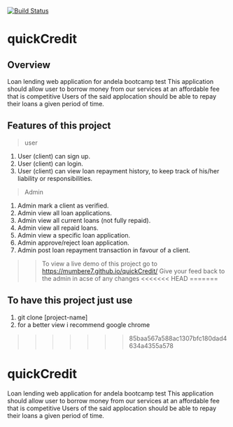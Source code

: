 [![Build Status](https://travis-ci.com/Mumbere7/quickCredit.svg?branch=develop)](https://travis-ci.com/Mumbere7/quickCredit)
# quickCredit
## Overview
Loan lending web application for andela bootcamp test 
This application should allow user to borrow money from our services at an affordable fee that is competitive Users of the said applocation should be able to repay their loans a given period of time.

##  Features of this project
> user
1. User (client) can sign up.
2. User (client) can login.
3. User (client) can view loan repayment history, to keep track of his/her liability or
responsibilities.

> Admin

1. Admin mark a client as verified.
2. Admin view all loan applications.
3. Admin view all current loans (not fully repaid).
4. Admin view all repaid loans.
5. Admin view a specific loan application.
5. Admin approve/reject loan application.
6. Admin post loan repayment transaction in favour of a client.

>> To view a live demo of this project go to https://mumbere7.github.io/quickCredit/
>> Give your feed back to the admin in acse of any changes
<<<<<<< HEAD
=======

## To have this project just use
1. git clone [project-name]
2. for a better view i recommend google chrome
>>>>>>> 85baa567a588ac1307bfc180dad4634a4355a578
# quickCredit
Loan lending web application for andela bootcamp test 
This application should allow user to borrow money from our services at an affordable fee that is competitive Users of the said applocation should be able to repay their loans a given period of time.
